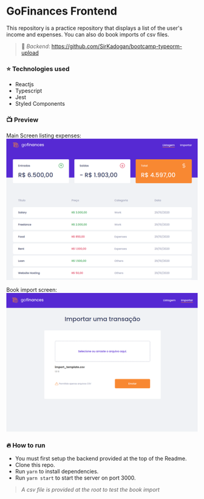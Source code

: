 <div style = "color: #f4f4f4 background-color: #1c1b1e">

# GoFinances Frontend

This repository is a practice repository that displays a list of the user's income and expenses. You can also do book imports of csv files.

> :book: _Backend_: https://github.com/SirKadogan/bootcamp-typeorm-upload

### :star: Technologies used

- Reactjs
- Typescript
- Jest
- Styled Components

### :tv: Preview

Main Screen listing expenses:
![Main Preview](/src/assets/MainPreview.png)

Book import screen:
![Import Preview](/src/assets/ImportPreview.png)

### :fire: How to run

- You must first setup the backend provided at the top of the Readme.
- Clone this repo.
- Run `yarn` to install dependencies.
- Run `yarn start` to start the server on port 3000.

> <i>A csv file is provided at the root to test the book import</i>

</div>
